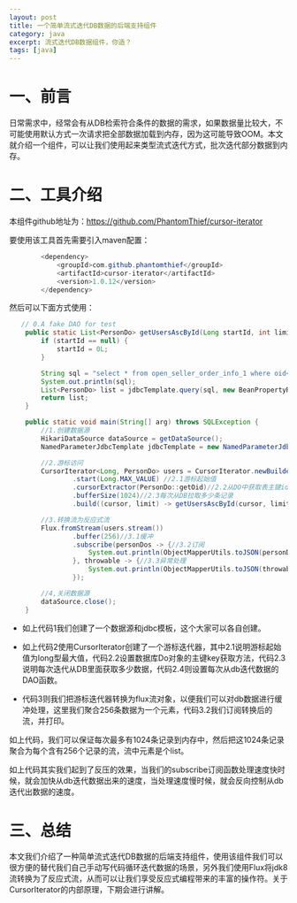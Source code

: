 ```yaml
---
layout: post
title: 一个简单流式迭代DB数据的后端支持组件
category: java
excerpt: 流式迭代DB数据组件，你造？
tags: [java]
--- 
```

# 一、前言
日常需求中，经常会有从DB检索符合条件的数据的需求，如果数据量比较大，不可能使用默认方式一次请求把全部数据加载到内存，因为这可能导致OOM。本文就介绍一个组件，可以让我们使用起来类型流式迭代方式，批次迭代部分数据到内存。
# 二、工具介绍
本组件github地址为：https://github.com/PhantomThief/cursor-iterator

要使用该工具首先需要引入maven配置：

```Java
        <dependency>
            <groupId>com.github.phantomthief</groupId>
            <artifactId>cursor-iterator</artifactId>
            <version>1.0.12</version>
        </dependency>
```

然后可以下面方式使用：
```Java
   // 0.A fake DAO for test
    public static List<PersonDo> getUsersAscById(Long startId, int limit, NamedParameterJdbcTemplate jdbcTemplate) {
        if (startId == null) {
            startId = 0L;
        }

        String sql = "select * from open_seller_order_info_1 where oid<= " + startId + " order by oid desc limit " + limit;
        System.out.println(sql);
        List<PersonDo> list = jdbcTemplate.query(sql, new BeanPropertyRowMapper<PersonDo>(PersonDo.class));
        return list;
    }

    public static void main(String[] arg) throws SQLException {
        //1.创建数据源
        HikariDataSource dataSource = getDataSource();
        NamedParameterJdbcTemplate jdbcTemplate = new NamedParameterJdbcTemplate(dataSource);

        //2.游标访问
        CursorIterator<Long, PersonDo> users = CursorIterator.newBuilder()
                .start(Long.MAX_VALUE) //2.1游标起始值
                .cursorExtractor(PersonDo::getOid)//2.2从DO中获取表主键id的方法
                .bufferSize(1024)//2.3每次从DB拉取多少条记录
                .build((cursor, limit) -> getUsersAscById(cursor, limit, jdbcTemplate));//2.4拉取数据函数

        //3.转换流为反应式流
        Flux.fromStream(users.stream())
                .buffer(256)//3.1缓冲
                .subscribe(personDos -> {//3.2订阅
                    System.out.println(ObjectMapperUtils.toJSON(personDos));
                }, throwable -> {//3.3异常处理
                    System.out.println(ObjectMapperUtils.toJSON(throwable));
                });

        //4,关闭数据源
        dataSource.close();
    }
```

- 如上代码1我们创建了一个数据源和jdbc模板，这个大家可以各自创建。
- 如上代码2使用CursorIterator创建了一个游标迭代器，其中2.1说明游标起始值为long型最大值，代码2.2设置数据库Do对象的主键key获取方法，代码2.3说明每次迭代从DB里面获取多少数据，代码2.4则设置每次从db迭代数据的DAO函数。

- 代码3则我们把游标迭代器转换为flux流对象，以便我们可以对db数据进行缓冲处理，这里我们聚合256条数据为一个元素，代码3.2我们订阅转换后的流，并打印。

如上代码，我们可以保证每次最多有1024条记录到内存中，然后把这1024条记录聚合为每个含有256个记录的流，流中元素是个list。

如上代码其实我们起到了反压的效果，当我们的subscribe订阅函数处理速度快时候，就会加快从db迭代数据出来的速度，当处理速度慢时候，就会反向控制从db迭代出数据的速度。


# 三、总结
本文我们介绍了一种简单流式迭代DB数据的后端支持组件，使用该组件我们可以很方便的替代我们自己手动写代码循环迭代数据的场景，另外我们使用Flux将jdk8流转换为了反应式流，从而可以让我们享受反应式编程带来的丰富的操作符。关于CursorIterator的内部原理，下期会进行讲解。
